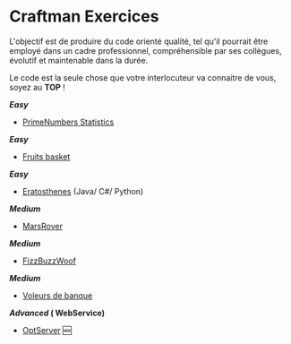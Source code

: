 # Craftman Exercices


L'objectif est de produire du code orienté qualité, tel qu'il pourrait être employé dans un cadre professionnel, compréhensible par ses collègues, évolutif et maintenable dans la durée.

Le code est la seule chose que votre interlocuteur va connaitre de vous, soyez au **TOP** !

**_Easy_**
- [PrimeNumbers Statistics](https://github.com/geleouet/exercices/tree/master/primeStatistics)
 
**_Easy_**
- [Fruits basket](https://github.com/geleouet/exercices/tree/master/fruitBasket) 

**_Easy_**
- [Eratosthenes](https://github.com/geleouet/exercices/tree/master/Eratosthenes) (Java/ C#/ Python)


**_Medium_**
- [MarsRover](https://github.com/geleouet/exercices/tree/master/marsRover)

**_Medium_**
- [FizzBuzzWoof](https://github.com/geleouet/exercices/tree/master/fizzBuzzWoof)

**_Medium_**
- [Voleurs de banque](https://github.com/geleouet/exercices/tree/master/bankRobber)

**_Advanced_  ( WebService)**
- [OptServer](https://github.com/geleouet/exercices/blob/master/OptServer/README.md)  :new:

